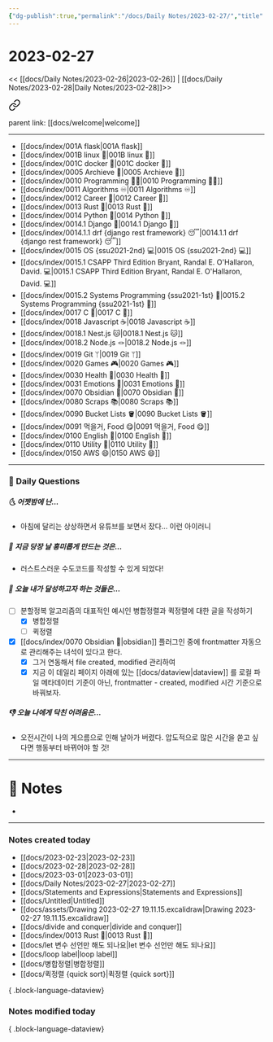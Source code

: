 ```yaml
---
{"dg-publish":true,"permalink":"/docs/Daily Notes/2023-02-27/","title":"2023-02-27","tags":["DailyNote"]}
---
```



# 2023-02-27

<< [[docs/Daily Notes/2023-02-26\|2023-02-26]] | [[docs/Daily Notes/2023-02-28\|Daily Notes/2023-02-28]]>>


<div class="transclusion internal-embed is-loaded"><a class="markdown-embed-link" href="/docs/index/waypoint/" aria-label="Open link"><svg xmlns="http://www.w3.org/2000/svg" width="24" height="24" viewBox="0 0 24 24" fill="none" stroke="currentColor" stroke-width="2" stroke-linecap="round" stroke-linejoin="round" class="svg-icon lucide-link"><path d="M10 13a5 5 0 0 0 7.54.54l3-3a5 5 0 0 0-7.07-7.07l-1.72 1.71"></path><path d="M14 11a5 5 0 0 0-7.54-.54l-3 3a5 5 0 0 0 7.07 7.07l1.71-1.71"></path></svg></a><div class="markdown-embed">





parent link: [[docs/welcome\|welcome]]

---

- [[docs/index/001A flask\|001A flask]]
- [[docs/index/001B linux 🐧\|001B linux 🐧]]
- [[docs/index/001C docker 🐳\|001C docker 🐳]]
- [[docs/index/0005 Archieve 💾\|0005 Archieve 💾]]
- [[docs/index/0010 Programming 👩‍💻\|0010 Programming 👩‍💻]]
- [[docs/index/0011 Algorithms ♾️\|0011 Algorithms ♾️]]
- [[docs/index/0012 Career 💼\|0012 Career 💼]]
- [[docs/index/0013 Rust 🦀\|0013 Rust 🦀]]
- [[docs/index/0014 Python 🐍\|0014 Python 🐍]]
- [[docs/index/0014.1 Django 🎈\|0014.1 Django 🎈]]
- [[docs/index/0014.1.1 drf {django rest framework} 😴\|0014.1.1 drf {django rest framework} 😴]]
- [[docs/index/0015 OS {ssu2021-2nd} 💻\|0015 OS {ssu2021-2nd} 💻]]
- [[docs/index/0015.1 CSAPP Third Edition Bryant, Randal E. O'Hallaron, David. 💻\|0015.1 CSAPP Third Edition Bryant, Randal E. O'Hallaron, David. 💻]]
- [[docs/index/0015.2 Systems Programming {ssu2021-1st} 🐼\|0015.2 Systems Programming {ssu2021-1st} 🐼]]
- [[docs/index/0017 C 🍎\|0017 C 🍎]]
- [[docs/index/0018 Javascript ☕️\|0018 Javascript ☕️]]
- [[docs/index/0018.1 Nest.js 🐱\|0018.1 Nest.js 🐱]]
- [[docs/index/0018.2 Node.js 🪢\|0018.2 Node.js 🪢]]
- [[docs/index/0019 Git ᛘ\|0019 Git ᛘ]]
- [[docs/index/0020 Games 🎮\|0020 Games 🎮]]
- [[docs/index/0030 Health 💪\|0030 Health 💪]]
- [[docs/index/0031 Emotions 🤔\|0031 Emotions 🤔]]
- [[docs/index/0070 Obsidian 💎\|0070 Obsidian 💎]]
- [[docs/index/0080 Scraps 📚\|0080 Scraps 📚]]
- [[docs/index/0090 Bucket Lists 🪣\|0090 Bucket Lists 🪣]]
- [[docs/index/0091 먹을거, Food 😋\|0091 먹을거, Food 😋]]
- [[docs/index/0100 English 👻\|0100 English 👻]]
- [[docs/index/0110 Utility 🔧\|0110 Utility 🔧]]
- [[docs/index/0150 AWS 😄\|0150 AWS 😄]]




</div></div>


---

### 📅 Daily Questions

##### 🌜 어젯밤에 난...

- 아침에 달리는 상상하면서 유튜브를 보면서 잤다... 이런 아이러니

##### 🙌 지금 당장 날 흥미롭게 만드는 것은...

- 러스트스러운 수도코드를 작성할 수 있게 되었다!

##### 🚀 오늘 내가 달성하고자 하는 것들은...

- [ ] 분할정복 알고리즘의 대표적인 예시인 병합정렬과 퀵정렬에 대한 글을 작성하기
	- [x] 병합정렬
	- [ ] 퀵정렬
- [x] [[docs/index/0070 Obsidian 💎\|obsidian]] 플러그인 중에 frontmatter 자동으로 관리해주는 녀석이 있다고 한다. 
	- [x] 그거 연동해서 file created, modified 관리하여 
	- [x] 지금 이 데일리 페이지 아래에 있는 [[docs/dataview\|dataview]] 를 로컬 파일 메타데이터 기준이 아닌, frontmatter - created, modified 시간 기준으로 바꿔보자.

##### 👎 오늘 나에게 닥친 어려움은...

- 오전시간이 나의 게으름으로 인해 날아가 버렸다. 압도적으로 많은 시간을 쏟고 싶다면 행동부터 바뀌어야 할 것!

---

# 📝 Notes

- 

---

### Notes created today

- [[docs/2023-02-23\|2023-02-23]]
- [[docs/2023-02-28\|2023-02-28]]
- [[docs/2023-03-01\|2023-03-01]]
- [[docs/Daily Notes/2023-02-27\|2023-02-27]]
- [[docs/Statements and Expressions\|Statements and Expressions]]
- [[docs/Untitled\|Untitled]]
- [[docs/assets/Drawing 2023-02-27 19.11.15.excalidraw\|Drawing 2023-02-27 19.11.15.excalidraw]]
- [[docs/divide and conquer\|divide and conquer]]
- [[docs/index/0013 Rust 🦀\|0013 Rust 🦀]]
- [[docs/let 변수 선언만 해도 되나요\|let 변수 선언만 해도 되나요]]
- [[docs/loop label\|loop label]]
- [[docs/병합정렬\|병합정렬]]
- [[docs/퀵정렬 {quick sort}\|퀵정렬 {quick sort}]]

{ .block-language-dataview}

### Notes modified today


{ .block-language-dataview}
